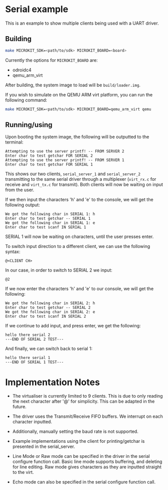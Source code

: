 # Serial example

This is an example to show multiple clients being used with a UART driver.

## Building

```sh
make MICROKIT_SDK=<path/to/sdk> MICROKIT_BOARD=<board>
```

Currently the options for `MICROKIT_BOARD` are:
* odroidc4
* qemu_arm_virt

After building, the system image to load will be `build/loader.img`.

If you wish to simulate on the QEMU ARM virt platform, you can run the following command:
```sh
make MICROKIT_SDK=<path/to/sdk> MICROKIT_BOARD=qemu_arm_virt qemu
```

## Running/using

Upon booting the system image, the following will be outputted to the terminal:

```
Attempting to use the server printf! -- FROM SERVER 2
Enter char to test getchar FOR SERIAL 2
Attempting to use the server printf! -- FROM SERVER 1
Enter char to test getchar FOR SERIAL 1
```
This shows our two clients, `serial_server_1` and `serial_server_2` transmitting to the 
same serial driver through a multiplexer (`virt_rx.c` for receive and `virt_tx.c` for transmit). Both clients will now be waiting on input from the user. 

If we then input the characters 'h' and 'e' to the console, we will get the following output:

```
We got the following char in SERIAL 1: h
Enter char to test getchar -- SERIAL 1
We got the following char in SERIAL 1: e
Enter char to test scanf IN SERIAL 1
```
SERIAL 1 will now be waiting on characters, until the user presses enter. 

To switch input direction to a different client, we can use the following syntax:
```
@<CLIENT CH>
```
In our case, in order to switch to SERIAL 2 we input:

``` 
@2
```

If we now enter the characters 'h' and 'e' to our console, we will get the following:

```
We got the following char in SERIAL 2: h
Enter char to test getchar -- SERIAL 2
We got the following char in SERIAL 2: e
Enter char to test scanf IN SERIAL 2
```
If we continue to add input, and press enter, we get the following:

```
hello there serial 2
---END OF SERIAL 2 TEST---
```
And finally, we can switch back to serial 1:

```
hello there serial 1
---END OF SERIAL 1 TEST---
```


# Implementation Notes

* The virtualiser is currently limited to 9 clients. This is due to only reading the next character after '@' for simplicity. This can be adapted in the future.

* The driver uses the Transmit/Receive FIFO buffers. We interrupt on each character inputted.

* Additionally, manually setting the baud rate is not supported.

* Example implementations using the client for printing/getchar is presented in the serial_server.

* Line Mode or Raw mode can be specified in the driver in the serial configure function call. Basic line mode supports buffering, and deleting for line editing. Raw mode gives characters as they are inputted straight to the virt.

* Echo mode can also be specified in the serial configure function call.
